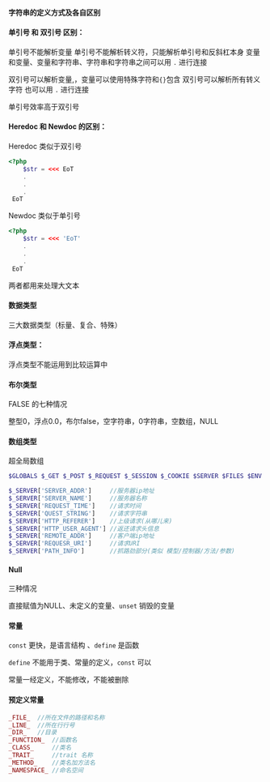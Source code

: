 #### 字符串的定义方式及各自区别

#### 单引号 和 双引号 区别：
单引号不能解析变量
单引号不能解析转义符，只能解析单引号和反斜杠本身
变量和变量、变量和字符串、字符串和字符串之间可以用 `.` 进行连接

双引号可以解析变量,，变量可以使用特殊字符和`{}`包含
双引号可以解析所有转义字符
也可以用 `.` 进行连接

单引号效率高于双引号

#### Heredoc 和 Newdoc 的区别：

Heredoc 类似于双引号

```php
<?php
    $str = <<< EoT
    .
    .
    .
 EoT
```

Newdoc 类似于单引号

```php
<?php
    $str = <<< 'EoT'
    .
    .
    .
 EoT
```

两者都用来处理大文本

#### 数据类型

三大数据类型（标量、复合、特殊）

#### 浮点类型：

浮点类型不能运用到比较运算中

#### 布尔类型

FALSE 的七种情况

整型0，浮点0.0，布尔false，空字符串，0字符串，空数组，NULL

#### 数组类型

超全局数组

```php
$GLOBALS $_GET $_POST $_REQUEST $_SESSION $_COOKIE $SERVER $FILES $ENV
```

```php
$_SERVER['SERVER_ADDR']		//服务器ip地址
$_SERVER['SERVER_NAME']		//服务器名称
$_SERVER['REQUEST_TIME']	//请求时间
$_SERVER['QUEST_STRING']	//请求字符串
$_SERVER['HTTP_REFERER']	//上级请求(从哪儿来)
$_SERVER['HTTP_USER_AGENT']	//返还请求头信息
$_SERVER['REMOTE_ADDR']		//客户端ip地址
$_SERVER['REQUESR_URI']		//请求URI
$_SERVER['PATH_INFO']		//抓路劲部分(类似 模型/控制器/方法/参数)
```

#### Null

三种情况

直接赋值为NULL、未定义的变量、`unset` 销毁的变量

#### 常量

`const` 更快，是语言结构 、`define`  是函数

`define`  不能用于类、常量的定义，`const` 可以

常量一经定义，不能修改，不能被删除

#### 预定义常量

```php
_FILE_ 	//所在文件的路径和名称
_LINE_	//所在行行号
_DIR_	//目录
_FUNCTION_	//函数名
_CLASS_ 	//类名
_TRAIT_		//trait 名称
_METHOD_	//类名加方法名
_NAMESPACE_	//命名空间
```

